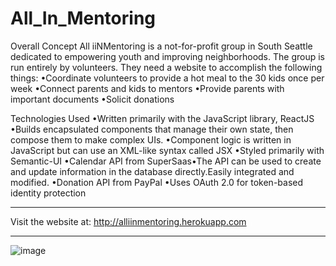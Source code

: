 # All_In_Mentoring 

Overall Concept
All iiNMentoring is a not-for-profit group in South Seattle dedicated to empowering youth and improving neighborhoods.  The group is run entirely by volunteers.  They need a website to accomplish the following things:
•Coordinate volunteers to provide a hot meal to the 30 kids once per week
•Connect parents and kids to mentors 
•Provide parents with important documents 
•Solicit donations

Technologies Used
•Written primarily with the JavaScript library, ReactJS
•Builds encapsulated components that manage their own state, then compose them to make complex UIs.
•Component logic is written in JavaScript but can use an XML-like syntax called JSX
•Styled primarily with Semantic-UI
•Calendar API from SuperSaas•The API can be used to create and update information in the database directly.Easily integrated and modified.
•Donation API from PayPal 
•Uses OAuth 2.0 for token-based identity protection

---
Visit the website at:
http://alliinmentoring.herokuapp.com

---
![image](https://user-images.githubusercontent.com/48167135/70756746-37ad7780-1cf2-11ea-9140-627784abedea.png)
